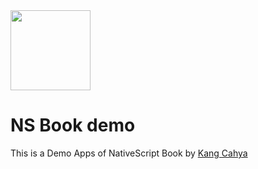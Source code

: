 <img src="https://raw.githubusercontent.com/x-labs-myid/app-logo/refs/heads/main/icons/ns-book-demo.png" height="128" />

# NS Book demo
This is a Demo Apps of NativeScript Book by [Kang Cahya](https://www.kang-cahya.com)


